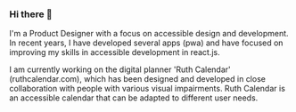 ### Hi there 👋

<p>I'm a Product Designer with a focus on accessible design and development. In recent years, I have developed several apps (pwa) and have focused on improving my skills in accessible development in react.js. <br />

I am currently working on the digital planner 'Ruth Calendar' (ruthcalendar.com), which has been designed and developed in close collaboration with people with various visual impairments. Ruth Calendar is an accessible calendar that can be adapted to different user needs.</p>

<!--
**piahelenestorm/piahelenestorm** is a ✨ _special_ ✨ repository because its `README.md` (this file) appears on your GitHub profile.

Here are some ideas to get you started:

- 🔭 I’m currently working on ...
- 🌱 I’m currently learning ...
- 👯 I’m looking to collaborate on ...
- 🤔 I’m looking for help with ...
- 💬 Ask me about ...
- 📫 How to reach me: ...
- 😄 Pronouns: ...
- ⚡ Fun fact: ...
-->
